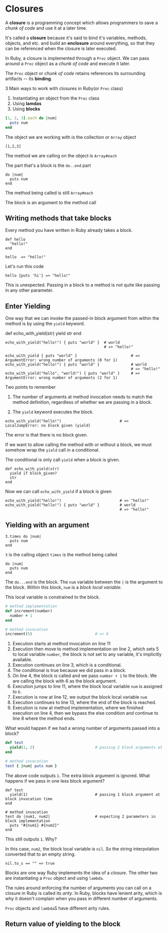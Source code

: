 <h1>Closures</h1>

A **closure** is a programming concept which allows programmers to save a _chunk of code_ and use it at a later time.

It's called a **closure** because it's said to bind it's variables, methods, objects, and etc. and build an **enclosure** 
around everything, so that they can be referenced when the closure is later executed.

In Ruby, a closure is implemented through a `Proc` object. We can pass around a `Proc` object as a _chunk of code_
and execute it later.

The `Proc` object or _chunk of code_ retains references its surrounding artifacts -- its **binding**.

3 Main ways to work with closures in Ruby(or `Proc` class)

1. Instantiating an object from the `Proc` class
2. Using **lamdas**
3. Using **blocks**

```Ruby
[1, 2, 3].each do |num|
  puts num
end
```

The object we are working with is the collection or `Array` object
```
[1,2,3]
```

The method we are calling on the object is `Array#each`

The part that's a block is the `do..end` part

```
do |num|
  puts num
end
```

The method being called is still `Array#each`

The block is an argument to the method call

<h2>Writing methods that take blocks</h2>

Every method you have written in Ruby already takes a block.

```
def hello
  "hello!"
end

hello  => "hello!"
```

Let's run this code

`hello {puts 'hi'} => "hello!"` 

This is unexpected.  Passing in a block to a method is not quite like passing in 
any other parameter.

<h2>Enter Yielding</h2>

One way that we can invoke the passed-in block argument from within the method 
is by using the `yield` keyword.

def echo_with_yield(str)
  yield
  str
end

```
echo_with_yield("hello!") { puts "world" }  # world
                                            # => "hello!"
```

```
echo_with_yield { puts "world" }                        # => ArgumentError: wrong number of arguments (0 for 1)
echo_with_yield("hello!") { puts "world" }              # world
                                                        # => "hello!"
echo_with_yield("hello", "world!") { puts "world" }     # => ArgumentError: wrong number of arguments (2 for 1)
```

Two points to remember

1. The number of arguments at method invocation needs to match the method definition, regardless of
  whether we are passing in a block.

2. The `yield` keyword executes the block.

```
echo_with_yield("hello!")                          # => LocalJumpError: no block given (yield)
```

The error is that there is no block given.

If we want to allow calling the method with or without a block, we must somehow wrap the `yield`
call in a conditional.

The conditional is only call `yield` when a block is given.

```
def echo_with_yield(str)
  yield if block_given?
  str
end
```

Now we can call `echo_with_yield` if a block is given

```
echo_with_yield("hello!")                          # => "hello!"
echo_with_yield("hello!") { puts "world" }         # world
                                                   # => "hello!"
```

<h2>Yielding with an argument</h2>

```
3.times do |num|
  puts num
end
```

`3` is the calling object
`times` is the method being called

```
do |num|
  puts num
end
```

The `do...end` is the block.  The `num` variable between the `|` is the 
argument to the block.  Within this block, `num`  is a _block local variable_.

This local variable is constrained to the block.

```Ruby
# method implementation
def increment(number)
  number + 1
end

# method invocation
increment(5)                            # => 6
```

1. Execution starts at method invocation on line 11
2. Execution then move to method implementation on line 2, which sets 5
   to local variable `number`, the block is not set to any variable, it's
   implicitly available.
3. Execution continues on line 3, which is a conditional.
4. The conditional is true because we did pass in a block.
5. On line 4, the block is called and we pass `number + 1` to the block.
   We are calling the block with 6 as the block argument.
6. Execution jumps to line 11, where the block local variable `num` is
   assigned to `6`.
7. Execution is now at line 12, we output the block local variable `num`
8. Execution continues to line 13, where the end of the block is reached.
9. Execution is now at method implementation, where we finished execution on
   line 4, then we bypass the else condition and continue to line 8 where the
   method ends.


What would happen if we had a wrong number of arguments passed into a block?

```Ruby
def test
  yield(1, 2)                           # passing 2 block arguments at block invocation time
end

# method invocation
test { |num| puts num }
```

The above code outputs `1`.  The extra block argument is ignored. What happens if we pass in one 
less block argument?

```
def test
  yield(1)                              # passing 1 block argument at block invocation time
end

# method invocation
test do |num1, num2|                    # expecting 2 parameters in block implementation
  puts "#{num1} #{num2}"
end
```
                                            
This still outputs `1`.  Why?

In this case, `num2`, the block local variable is `nil`.  So the string interpolation converted that
to an empty string.

`nil.to_s == "" => true`

Blocks are one way Ruby implements the idea of a _closure_.  The other two are instantiating a `Proc`
object and using `lambda`.  

The rules around enforcing the number of arguments you can call on a closure in Ruby is called
its _arity_.  In Ruby, blocks have lenient arity, which is why it doesn't complain when you pass in 
different number of arguments.

`Proc` objects and `lambda`S have different arity rules.

<h2> Return value of yielding to the block </h2>




